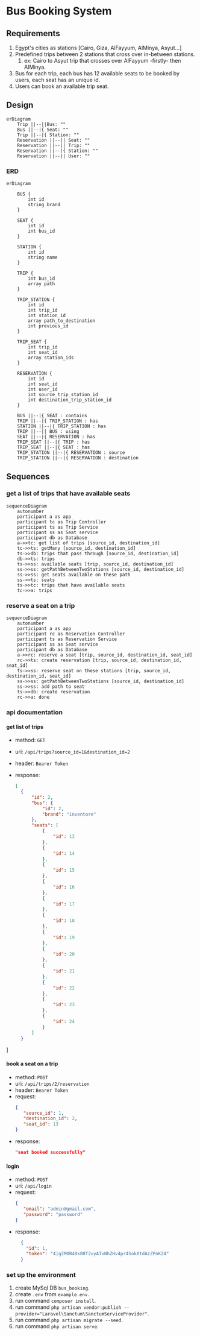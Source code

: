 # Bus Booking System

## Requirements

 1. Egypt's cities as stations [Cairo, Giza, AlFayyum, AlMinya, Asyut...]
 2. Predefined trips between 2 stations that cross over in-between stations.
    1. ex: Cairo to Asyut trip that crosses over AlFayyum -firstly- then AlMinya.
 3. Bus for each trip, each bus has 12 available seats to be booked by users, each seat has an unique id.
 4. Users can book an available trip seat.

## Design

```mermaid
erDiagram
    Trip ||--||Bus: ""
    Bus ||--|{ Seat: ""
    Trip ||--|{ Station: ""
    Reservation ||--|| Seat: ""
    Reservation ||--|| Trip: ""
    Reservation ||--|{ Station: ""
    Reservation ||--|| User: ""
```

### ERD

```mermaid
erDiagram

    BUS {
        int id
        string brand
    }
    
    SEAT {
        int id
        int bus_id
    }
    
    STATION {
        int id
        string name
    }
    
    TRIP {
        int bus_id
        array path
    }
    
    TRIP_STATION {
        int id
        int trip_id
        int station_id
        array path_to_destination
        int previous_id
    }
    
    TRIP_SEAT {
        int trip_id
        int seat_id
        array station_ids
    }
    
    RESERVATION {
        int id
        int seat_id
        int user_id
        int source_trip_station_id
        int destination_trip_station_id
    }
    
    BUS ||--|{ SEAT : contains
    TRIP ||--|{ TRIP_STATION : has
    STATION ||--|{ TRIP_STATION : has
    TRIP ||--|| BUS : using
    SEAT ||--|{ RESERVATION : has
    TRIP_SEAT ||--|{ TRIP : has
    TRIP_SEAT ||--|{ SEAT : has
    TRIP_STATION ||--|{ RESERVATION : source
    TRIP_STATION ||--|{ RESERVATION : destination

```

## Sequences

### get a list of trips that have available seats
```mermaid
sequenceDiagram
    autonumber
    participant a as app
    participant tc as Trip Controller
    participant ts as Trip Service
    participant ss as Seat service
    participant db as Database
    a->>tc: get list of trips [source_id, destination_id]
    tc->>ts: getMany [source_id, destination_id]
    ts->>db: trips that pass through [source_id, destination_id]
    db->>ts: trips
    ts->>ss: available seats [trip, source_id, destination_id]
    ss->>ss: getPathBetweenTwoStations [source_id, destination_id]
    ss->>ss: get seats available on these path
    ss->>ts: seats
    ts->>tc: trips that have available seats
    tc->>a: trips
```

### reserve a seat on a trip
```mermaid
sequenceDiagram
    autonumber
    participant a as app
    participant rc as Reservation Controller
    participant ts as Reservation Service
    participant ss as Seat service
    participant db as Database
    a->>rc: reserve a seat [trip, source_id, destination_id, seat_id]
    rc->>ts: create reservation [trip, source_id, destination_id, seat_id]
    ts->>ss: reserve seat on these stations [trip, source_id, destination_id, seat_id]
    ss->>ss: getPathBetweenTwoStations [source_id, destination_id]
    ss->>ss: add path to seat
    ts->>db: create reservation    
    rc->>a: done
```

### api documentation

#### get list of trips

- method: `GET`
- uri: `/api/trips?source_id=1&destination_id=2`
- header: `Bearer Token`

- response:
  ```json
  [
    {
        "id": 2,
        "bus": {
            "id": 2,
            "brand": "inventore"
        },
        "seats": [
            {
                "id": 13
            },
            {
                "id": 14
            },
            {
                "id": 15
            },
            {
                "id": 16
            },
            {
                "id": 17
            },
            {
                "id": 18
            },
            {
                "id": 19
            },
            {
                "id": 20
            },
            {
                "id": 21
            },
            {
                "id": 22
            },
            {
                "id": 23
            },
            {
                "id": 24
            }
        ]
    }
]


#### book a seat on a trip

- method: `POST`
- uri: `/api/trips/2/reservation`
- header: `Bearer Token`
- request:
  ```json
  {
     "source_id": 1,
     "destination_id": 2,
     "seat_id": 13
  }
  ```
- response:
  ```json
  "seat booked successfully"
  ```

#### login

- method: `POST`
- uri: `/api/login`
- request:
  ```json
  {
     "email": "admin@gmail.com",
     "password": "password"
  }
  ```
- response:
  ```json
    {
      "id": 1,
      "token": "4|g2MOB40k80T2uyATxNhZHv4pr4SokXtdAzZPnKZ4"
    }
  ```
  
### set up the environment
1. create MySql DB `bus_booking`.
2. create `.env` from `example.env`.
3. run command `composer install`.
4. run command `php artisan vendor:publish --provider="Laravel\Sanctum\SanctumServiceProvider"`.
5. run command `php artisan migrate --seed`.
6. run command `php artisan serve`.
